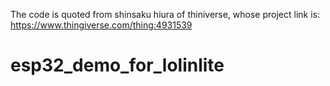 The code is quoted from shinsaku hiura of thiniverse, whose project link is: https://www.thingiverse.com/thing:4931539


# esp32_demo_for_lolinlite
